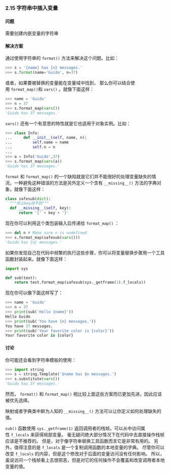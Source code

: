 ### 2.15 字符串中插入变量

#### 问题

需要创建内嵌变量的字符串

#### 解决方案

通过使用字符串的 `format()` 方法来解决这个问题。比如：

```python
>>> s = '{name} has {n} messages.'
>>> s.format(name='Guido', n=37)
```

或者，如果要被替换的变量能在变量域中找到， 那么你可以结合使用 `format_map()`和 `vars()` 。就像下面这样：

```python
>>> name = 'Guido'
>>> n = 37
>>> s.format_map(vars())
'Guido has 37 messages.'
```

`vars()` 还有一个有意思的特性就是它也适用于对象实例。比如：

```python
>>> class Info:
...     def __init__(self, name, n):
...         self.name = name
...         self.n = n
...
>>> a = Info('Guido',37)
>>> s.format_map(vars(a))
'Guido has 37 messages.'
```

`format` 和 `format_map()` 的一个缺陷就是它们并不能很好的处理变量缺失的情况，一种避免这种错误的方法是另外定义一个含有 `__missing__()` 方法的字典对象，就像下面这样：

```python
class safesub(dict):
  """防止key找不到"""
  def __missing__(self, key):
      return '{' + key + '}'
```

现在你可以利用这个类包装输入后传递给 `format_map()` ：

```python
>>> del n # Make sure n is undefined
>>> s.format_map(safesub(vars()))
'Guido has {n} messages.'
```

如果你发现自己在代码中频繁的执行这些步骤，你可以将变量替换步骤用一个工具函数封装起来。就像下面这样：

```python
import sys

def sub(text):
    return text.format_map(safesub(sys._getframe(1).f_locals))
```

现在你可以像下面这样写了：

```python
>>> name = 'Guido'
>>> n = 37
>>> print(sub('Hello {name}'))
Hello Guido
>>> print(sub('You have {n} messages.'))
You have 37 messages.
>>> print(sub('Your favorite color is {color}'))
Your favorite color is {color}
```

#### 讨论

你可能还会看到字符串模板的使用：

```python
>>> import string
>>> s = string.Template('$name has $n messages.')
>>> s.substitute(vars())
'Guido has 37 messages.'
```

然而， `format()` 和 `format_map()` 相比较上面这些方案而已更加先进，因此应该被优先选择。

映射或者字典类中鲜为人知的 `__missing__()` 方法可以让你定义如何处理缺失的值。

`sub()` 函数使用 `sys._getframe(1)` 返回调用者的栈帧。可以从中访问属性 `f_locals` 来获得局部变量。 毫无疑问绝大部分情况下在代码中去直接操作栈帧应该是不推荐的。 但是，对于像字符串替换工具函数而言它是非常有用的。 另外，值得注意的是 `f_locals` 是一个复制调用函数的本地变量的字典。 尽管你可以改变 `f_locals` 的内容，但是这个修改对于后面的变量访问没有任何影响。 所以，虽说访问一个栈帧看上去很邪恶，但是对它的任何操作不会覆盖和改变调用者本地变量的值。